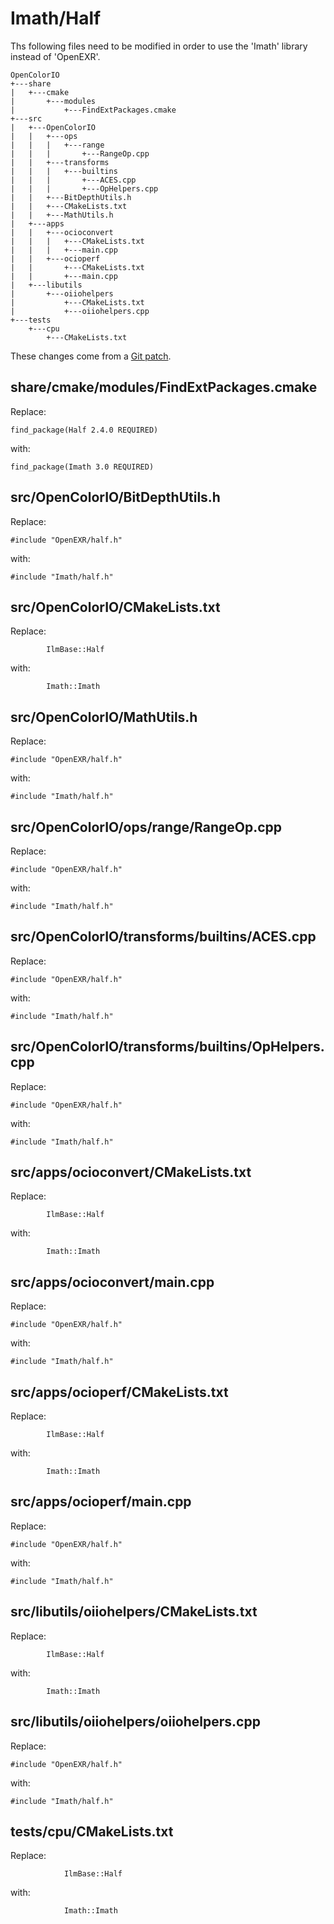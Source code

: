 # Imath/Half

Ths following files need to be modified in order to use the 'Imath' library instead of 'OpenEXR'.
```
OpenColorIO
+---share
|   +---cmake
|       +---modules
|           +---FindExtPackages.cmake
+---src
|   +---OpenColorIO
|   |   +---ops
|   |   |   +---range
|   |   |       +---RangeOp.cpp
|   |   +---transforms
|   |   |   +---builtins
|   |   |       +---ACES.cpp
|   |   |       +---OpHelpers.cpp
|   |   +---BitDepthUtils.h
|   |   +---CMakeLists.txt
|   |   +---MathUtils.h
|   +---apps
|   |   +---ocioconvert
|   |   |   +---CMakeLists.txt
|   |   |   +---main.cpp
|   |   +---ocioperf
|   |       +---CMakeLists.txt
|   |       +---main.cpp
|   +---libutils
|       +---oiiohelpers
|           +---CMakeLists.txt
|           +---oiiohelpers.cpp
+---tests
    +---cpu
        +---CMakeLists.txt
```

These changes come from a [Git patch](https://aur.archlinux.org/cgit/aur.git/tree/opencolorio-openexr3.patch?h=mingw-w64-opencolorio-git).


## share/cmake/modules/FindExtPackages.cmake

Replace:
```
find_package(Half 2.4.0 REQUIRED)
```
with:
```
find_package(Imath 3.0 REQUIRED)
```


## src/OpenColorIO/BitDepthUtils.h

Replace:
```
#include "OpenEXR/half.h"
```
with:
```
#include "Imath/half.h"
```


## src/OpenColorIO/CMakeLists.txt

Replace:
```
		IlmBase::Half
```
with:
```
		Imath::Imath
```


## src/OpenColorIO/MathUtils.h

Replace:
```
#include "OpenEXR/half.h"
```
with:
```
#include "Imath/half.h"
```


## src/OpenColorIO/ops/range/RangeOp.cpp

Replace:
```
#include "OpenEXR/half.h"
```
with:
```
#include "Imath/half.h"
```

## src/OpenColorIO/transforms/builtins/ACES.cpp

Replace:
```
#include "OpenEXR/half.h"
```
with:
```
#include "Imath/half.h"
```


## src/OpenColorIO/transforms/builtins/OpHelpers.cpp

Replace:
```
#include "OpenEXR/half.h"
```
with:
```
#include "Imath/half.h"
```


## src/apps/ocioconvert/CMakeLists.txt

Replace:
```
        IlmBase::Half
```
with:
```
        Imath::Imath
```


## src/apps/ocioconvert/main.cpp

Replace:
```
#include "OpenEXR/half.h"
```
with:
```
#include "Imath/half.h"
```


## src/apps/ocioperf/CMakeLists.txt

Replace:
```
        IlmBase::Half
```
with:
```
        Imath::Imath
```


## src/apps/ocioperf/main.cpp

Replace:
```
#include "OpenEXR/half.h"
```
with:
```
#include "Imath/half.h"
```


## src/libutils/oiiohelpers/CMakeLists.txt

Replace:
```
        IlmBase::Half
```
with:
```
        Imath::Imath
```


## src/libutils/oiiohelpers/oiiohelpers.cpp

Replace:
```
#include "OpenEXR/half.h"
```
with:
```
#include "Imath/half.h"
```


## tests/cpu/CMakeLists.txt

Replace:
```
            IlmBase::Half
```
with:
```
            Imath::Imath
```

